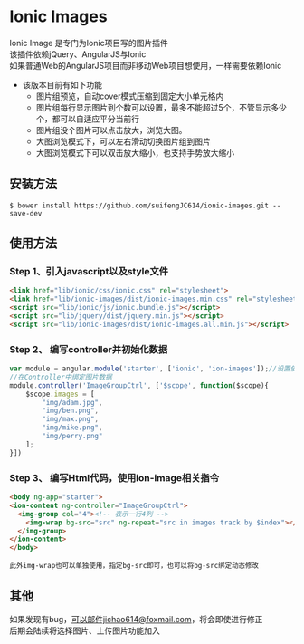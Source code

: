 Ionic Images 
========================

Ionic Image 是专门为Ionic项目写的图片插件<br/>
该插件依赖jQuery、AngularJS与Ionic<br/>
如果普通Web的AngularJS项目而非移动Web项目想使用，一样需要依赖Ionic

* 该版本目前有如下功能
    * 图片组预览，自动cover模式压缩到固定大小单元格内
    * 图片组每行显示图片到个数可以设置，最多不能超过5个，不管显示多少个，都可以自适应平分当前行
    * 图片组没个图片可以点击放大，浏览大图。
    * 大图浏览模式下，可以左右滑动切换图片组到图片
    * 大图浏览模式下可以双击放大缩小，也支持手势放大缩小
    

安装方法
-----------------------

    $ bower install https://github.com/suifengJC614/ionic-images.git --save-dev
    
使用方法
-----------------------


### Step 1、引入javascript以及style文件

```html
<link href="lib/ionic/css/ionic.css" rel="stylesheet">
<link href="lib/ionic-images/dist/ionic-images.min.css" rel="stylesheet">
<script src="lib/ionic/js/ionic.bundle.js"></script>
<script src="lib/jquery/dist/jquery.min.js"></script>
<script src="lib/ionic-images/dist/ionic-images.all.min.js"></script>
```

### Step 2、 编写controller并初始化数据

```javascript
var module = angular.module('starter', ['ionic', 'ion-images']);//设置依赖
//在Controller中绑定图片数据
module.controller('ImageGroupCtrl', ['$scope', function($scope){
    $scope.images = [
        "img/adam.jpg",
        "img/ben.png",
        "img/max.png",
        "img/mike.png",
        "img/perry.png"
    ];
}])
```

### Step 3、 编写Html代码，使用ion-image相关指令

```html
<body ng-app="starter">
<ion-content ng-controller="ImageGroupCtrl">
  <img-group col="4"><!-- 表示一行4列 -->
    <img-wrap bg-src="src" ng-repeat="src in images track by $index"></img-wrap>
  </img-group>
</ion-content>
</body>
```

    此外img-wrap也可以单独使用，指定bg-src即可，也可以将bg-src绑定动态修改

其他
---------------------------

如果发现有bug，可以邮件jichao614@foxmail.com，将会即使进行修正<br/>
后期会陆续将选择图片、上传图片功能加入


